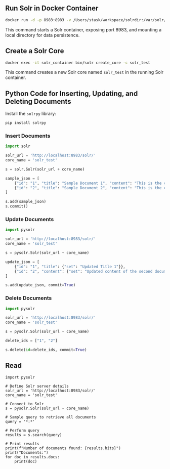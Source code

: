 ## Run Solr in Docker Container

```bash
docker run -d -p 8983:8983 -v /Users/stask/workspace/solrdir:/var/solr/data --name solr_container solr
```

This command starts a Solr container, exposing port 8983, and mounting a local directory for data persistence.

## Create a Solr Core

```bash
docker exec -it solr_container bin/solr create_core -c solr_test
```

This command creates a new Solr core named `solr_test` in the running Solr container.

## Python Code for Inserting, Updating, and Deleting Documents

Install the `solrpy` library:

```bash
pip install solrpy
```

### Insert Documents

```python
import solr

solr_url = 'http://localhost:8983/solr/'
core_name = 'solr_test'

s = solr.Solr(solr_url + core_name)

sample_json = [
    {"id": "1", "title": "Sample Document 1", "content": "This is the content of the first document."},
    {"id": "2", "title": "Sample Document 2", "content": "This is the content of the second document."}
]

s.add(sample_json)
s.commit()
```

### Update Documents

```python
import pysolr

solr_url = 'http://localhost:8983/solr/'
core_name = 'solr_test'

s = pysolr.Solr(solr_url + core_name)

update_json = [
    {"id": "1", "title": {"set": "Updated Title 1"}},
    {"id": "2", "content": {"set": "Updated content of the second document"}}
]

s.add(update_json, commit=True)
```

### Delete Documents

```python
import pysolr

solr_url = 'http://localhost:8983/solr/'
core_name = 'solr_test'

s = pysolr.Solr(solr_url + core_name)

delete_ids = ["1", "2"]

s.delete(id=delete_ids, commit=True)
```

## Read

```
import pysolr

# Define Solr server details
solr_url = 'http://localhost:8983/solr/'
core_name = 'solr_test'

# Connect to Solr
s = pysolr.Solr(solr_url + core_name)

# Sample query to retrieve all documents
query = '*:*'

# Perform query
results = s.search(query)

# Print results
print(f"Number of documents found: {results.hits}")
print("Documents:")
for doc in results.docs:
    print(doc)
```
